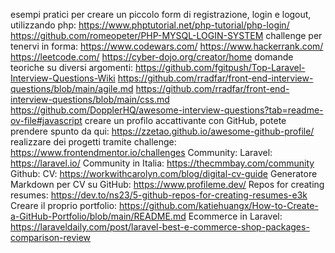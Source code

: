 esempi pratici per creare un piccolo form di registrazione, login e logout, utilizzando php:
https://www.phptutorial.net/php-tutorial/php-login/
https://github.com/romeopeter/PHP-MYSQL-LOGIN-SYSTEM
challenge per tenervi in forma:
https://www.codewars.com/
https://www.hackerrank.com/
https://leetcode.com/
https://cyber-dojo.org/creator/home
domande teoriche su diversi argomenti:
https://github.com/fgitpush/Top-Laravel-Interview-Questions-Wiki
https://github.com/rradfar/front-end-interview-questions/blob/main/agile.md
https://github.com/rradfar/front-end-interview-questions/blob/main/css.md
https://github.com/DopplerHQ/awesome-interview-questions?tab=readme-ov-file#javascript
creare un profilo accattivante con GitHub, potete prendere spunto da qui:
https://zzetao.github.io/awesome-github-profile/
realizzare dei progetti tramite challenge:
https://www.frontendmentor.io/challenges
Community:
Laravel: https://laravel.io/
Community in Italia: https://thecmmbay.com/community
Github:
CV: https://workwithcarolyn.com/blog/digital-cv-guide
Generatore Markdown per CV su GitHub: https://www.profileme.dev/
Repos for creating resumes: https://dev.to/ns23/5-github-repos-for-creating-resumes-e3k
Creare il proprio portfolio: https://github.com/katiehuangx/How-to-Create-a-GitHub-Portfolio/blob/main/README.md
Ecommerce in Laravel:
https://laraveldaily.com/post/laravel-best-e-commerce-shop-packages-comparison-review